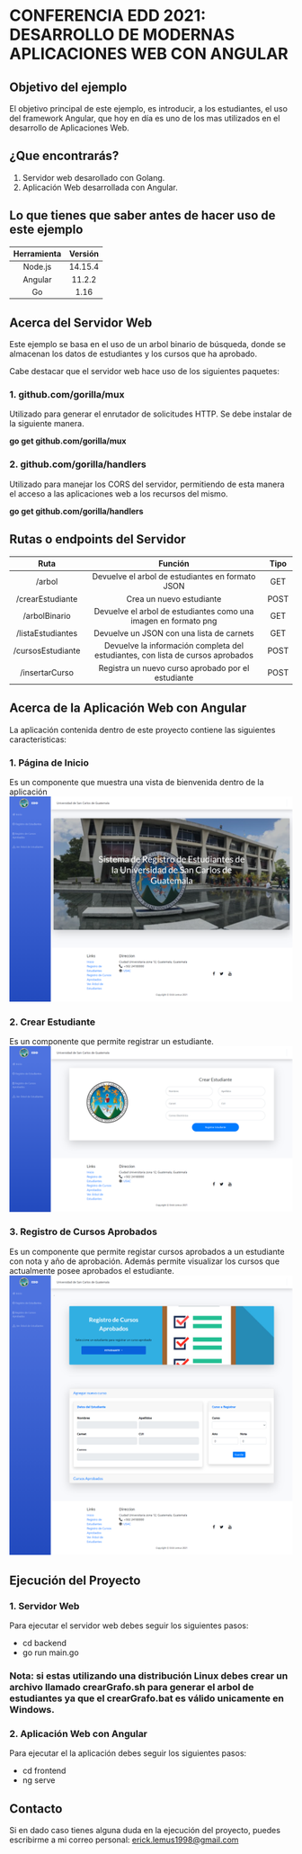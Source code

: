 # **CONFERENCIA EDD 2021: DESARROLLO DE MODERNAS APLICACIONES WEB CON ANGULAR**

## Objetivo del ejemplo
El objetivo principal de este ejemplo, es introducir, a los estudiantes, el uso del framework 
Angular, que hoy en día es uno de los mas utilizados en el desarrollo de Aplicaciones Web.

## ¿Que encontrarás?
1. Servidor web desarollado con Golang.
2. Aplicación Web desarrollada con Angular.

## Lo que tienes que saber antes de hacer uso de este ejemplo

| Herramienta | Versión  |
| :----------:| :------: |
| Node.js     | 14.15.4  |
| Angular     | 11.2.2   |  
| Go          | 1.16     |

## Acerca del Servidor Web
Este ejemplo se basa en el uso de un arbol binario de búsqueda, donde se almacenan los datos de
estudiantes y los cursos que ha aprobado.

Cabe destacar que el servidor web hace uso de los siguientes paquetes:

### **1. github.com/gorilla/mux**
Utilizado para generar el enrutador de solicitudes HTTP.
Se debe instalar de la siguiente manera.

**go get github.com/gorilla/mux**

### **2. github.com/gorilla/handlers**
Utilizado para manejar los CORS del servidor, permitiendo de esta manera
el acceso a las aplicaciones web a los recursos del mismo.

**go get github.com/gorilla/handlers**

## Rutas o endpoints del Servidor

| Ruta              | Función                                                                         | Tipo    |
| :--------------:  |:------------------------------------------------------------------------------: | :-----: |
| /arbol            | Devuelve el arbol de estudiantes en formato JSON                                |   GET   | 
| /crearEstudiante  | Crea un nuevo estudiante                                                        |  POST   |
| /arbolBinario     | Devuelve el arbol de estudiantes como una imagen en formato png                 |   GET   |
| /listaEstudiantes | Devuelve un JSON con una lista de carnets                                       |   GET   |
| /cursosEstudiante | Devuelve la información completa del estudiantes, con lista de cursos aprobados |  POST   |
| /insertarCurso    | Registra un nuevo curso aprobado por el estudiante                              |  POST   |

## Acerca de la Aplicación Web con Angular
La aplicación contenida dentro de este proyecto contiene las siguientes caracteristicas:

### **1. Página de Inicio**
Es un componente que muestra una vista de bienvenida dentro de la aplicación
![Alt text](img/inicio.png?raw=true "Inicio")

### **2. Crear Estudiante**
Es un componente que permite registrar un estudiante.
![Alt text](img/crearEstudiante.png?raw=true "Inicio")

### **3. Registro de Cursos Aprobados**
Es un componente que permite registar cursos aprobados a un estudiante con nota y año de aprobación.
Además permite visualizar los cursos que actualmente posee aprobados el estudiante.
![Alt text](img/agregarCurso.png?raw=true "Inicio")

## Ejecución del Proyecto

### **1. Servidor Web**
Para ejecutar el servidor web debes seguir los siguientes pasos:

- cd backend
- go run main.go 

### **Nota:** si estas utilizando una distribución Linux debes crear un archivo llamado crearGrafo.sh para generar el arbol de estudiantes ya que el crearGrafo.bat es válido unicamente en Windows. 


### **2. Aplicación Web con Angular**
Para ejecutar el la aplicación debes seguir los siguientes pasos:

- cd frontend
- ng serve

## Contacto
Si en dado caso tienes alguna duda en la ejecución del proyecto, puedes escribirme a mi correo personal:
erick.lemus1998@gmail.com